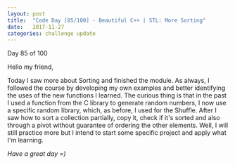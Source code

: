 ```yaml
---
layout: post
title:  "Code Day [85/100] - Beautiful C++ | STL: More Sorting"
date:   2017-11-27
categories: challenge update
---
```


Day 85 of 100

Hello my friend,

Today I saw more about Sorting and finished the module. As always, I followed the course by developing my own examples and better identifying the uses of the new functions I learned. The curious thing is that in the past I used a function from the C library to generate random numbers, I now use a specific random library, which, as before, I used for the Shuffle. After I saw how to sort a collection partially, copy it, check if it's sorted and also through a pivot without guarantee of ordering the other elements. Well, I will still practice more but I intend to start some specific project and apply what I'm learning.

_Have a great day =)_